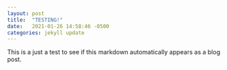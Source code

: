 ```yaml
---
layout: post
title:  "TESTING!"
date:   2021-01-26 14:58:46 -0500
categories: jekyll update
---
```


This is a just a test to see if this markdown automatically appears as a blog post.

